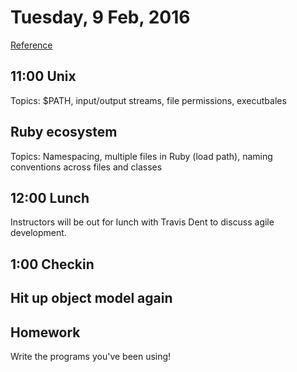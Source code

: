 Tuesday, 9 Feb, 2016
====================

[Reference](https://github.com/CodePlatoon/curriculum#week-2)

11:00 Unix
----------

Topics: $PATH, input/output streams,
file permissions, executbales

Ruby ecosystem
--------------

Topics: Namespacing, multiple files in Ruby (load path), naming conventions across files and classes




12:00 Lunch
-----------

Instructors will be out for lunch with
Travis Dent to discuss agile development.

1:00 Checkin
------------


Hit up object model again
-------------------------

Homework
--------

Write the programs you've been using!
